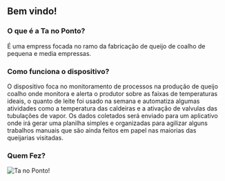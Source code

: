 ## Bem vindo!


### O que é a Ta no Ponto?

É uma empress focada no ramo da fabricação de queijo de coalho de pequena e media empressas.

### Como funciona o dispositivo?
O dispositivo foca no monitoramento de processos na produção de queijo coalho onde monitora e alerta o produtor sobre as faixas de temperaturas ideais, o quanto de leite foi usado na semana e automatiza algumas atividades como a temperatura das caldeiras e a ativação de valvulas das tubulações de vapor. Os dados coletados será enviado para um aplicativo onde irá gerar uma planilha simples e organizadas para agilizar alguns trabalhos manuais que são ainda feitos em papel nas maiorias das queijarias visitadas.

### Quem Fez?


![Ta no Ponto!](https://github.com/JuniorArrudaa/Ta-no-Ponto-/blob/master/Logo%20Ta%20no%20ponto.jpg)
